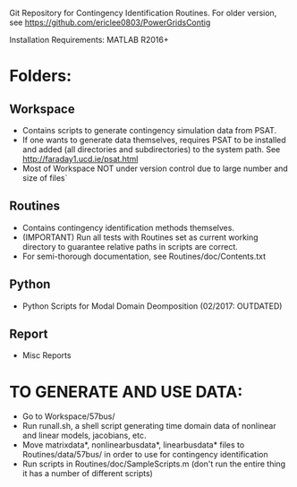 Git Repository for Contingency Identification Routines. For older version, see https://github.com/ericlee0803/PowerGridsContig

Installation Requirements: 
MATLAB R2016+ 

# Folders:

## Workspace
* Contains scripts to generate contingency simulation data from PSAT. 
* If one wants to generate data themselves, requires PSAT to be installed and added (all directories and subdirectories) to the system path. See http://faraday1.ucd.ie/psat.html
* Most of Workspace NOT under version control due to large number and size of files`
 
## Routines 
* Contains contingency identification methods themselves. 
* (IMPORTANT) Run all tests with Routines set as current working directory to guarantee relative paths in scripts are correct. 
* For semi-thorough documentation, see Routines/doc/Contents.txt


## Python
* Python Scripts for Modal Domain Deomposition (02/2017: OUTDATED)

## Report
* Misc Reports 

# TO GENERATE AND USE DATA:
* Go to Workspace/57bus/
* Run runall.sh, a shell script generating time domain data of nonlinear and linear models, jacobians, etc. 
* Move matrixdata*, nonlinearbusdata*, linearbusdata* files to Routines/data/57bus/ in order to use for contingency identification
* Run scripts in Routines/doc/SampleScripts.m (don't run the entire thing it has a number of different scripts)


